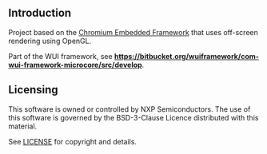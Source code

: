 ## Introduction

Project based on the [Chromium Embedded Framework](https://bitbucket.org/chromiumembedded/cef) that uses off-screen rendering using OpenGL.

Part of the WUI framework, see **https://bitbucket.org/wuiframework/com-wui-framework-microcore/src/develop**.


## Licensing
This software is owned or controlled by NXP Semiconductors. The use of this software is governed by the BSD-3-Clause Licence distributed with this material.

See [LICENSE](LICENSE) for copyright and details.
